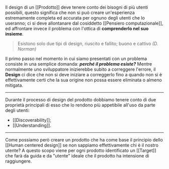 Il design di un [[Prodotto]] deve tenere conto dei bisogni di più utenti possibili, questo significa che non si può creare un'esperienza estremamente completa ed accurata per ognuno degli utenti che lo useranno; ci si deve allontanare dal cosiddetto [[Pensiero computazionale]], ed affrontare invece il problema con l'ottica di **comprenderlo nel suo insieme**.

> Esistono solo due tipi di design, riuscito e fallito; buono e cattivo
> *(D. Norman)*

Il primo passo nel momento in cui siamo presentati con un problema consiste in una semplice domanda: ***perché il problema esiste?***
Mentre normalmente uno sviluppatore inizierebbe subito a correggere l'errore, il **Design** ci dice che non si deve iniziare a correggerlo fino a quando non si è effettivamente certi che la sua origine non possa essere eliminata o almeno mitigata.
***
Durante il processo di design del prodotto dobbiamo tenere conto di due proprietà principali di esso che lo rendono più appetibile all'uso da parte degli utenti:
- [[Discoverability]];
- [[Understanding]].
***
Come possiamo però creare un prodotto che ha come base il principio dello [[Human centered design]] se non sappiamo effettivamente chi è il nostro utente?
A questo scopo viene per ogni prodotto identificato un [[Target]] che farà da guida e da "utente" ideale che il prodotto ha intensione di raggiungere.
